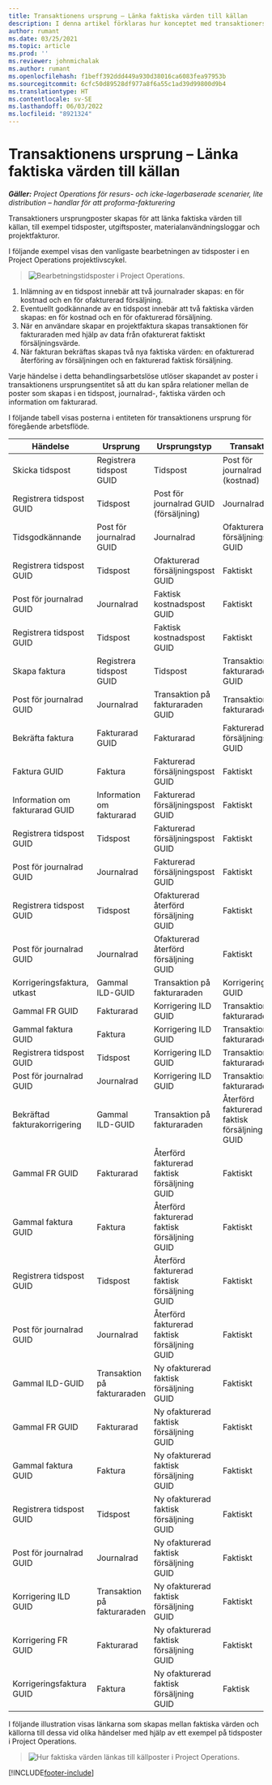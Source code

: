 ```yaml
---
title: Transaktionens ursprung – Länka faktiska värden till källan
description: I denna artikel förklaras hur konceptet med transaktioners ursprung används för att länka faktiska värden till ursprungliga källposter, till exempel tidspost, utgiftspost eller materialanvändningsloggar.
author: rumant
ms.date: 03/25/2021
ms.topic: article
ms.prod: ''
ms.reviewer: johnmichalak
ms.author: rumant
ms.openlocfilehash: f1beff392ddd449a930d38016ca6083fea97953b
ms.sourcegitcommit: 6cfc50d89528df977a8f6a55c1ad39d99800d9b4
ms.translationtype: HT
ms.contentlocale: sv-SE
ms.lasthandoff: 06/03/2022
ms.locfileid: "8921324"
---
```

# <a name="transaction-origins---link-actuals-to-their-source"></a>Transaktionens ursprung – Länka faktiska värden till källan

_**Gäller:** Project Operations för resurs- och icke-lagerbaserade scenarier, lite distribution – handlar för att proforma-fakturering_

Transaktioners ursprungposter skapas för att länka faktiska värden till källan, till exempel tidsposter, utgiftsposter, materialanvändningsloggar och projektfakturor.

I följande exempel visas den vanligaste bearbetningen av tidsposter i en Project Operations projektlivscykel.

> ![Bearbetningstidsposter i Project Operations.](media/basic-guide-17.png)
 
1. Inlämning av en tidspost innebär att två journalrader skapas: en för kostnad och en för ofakturerad försäljning.
2. Eventuellt godkännande av en tidspost innebär att två faktiska värden skapas: en för kostnad och en för ofakturerad försäljning.
3. När en användare skapar en projektfaktura skapas transaktionen för fakturaraden med hjälp av data från ofakturerat faktiskt försäljningsvärde.
4. När fakturan bekräftas skapas två nya faktiska värden: en ofakturerad återföring av försäljningen och en fakturerad faktisk försäljning.

Varje händelse i detta behandlingsarbetslöse utlöser skapandet av poster i transaktionens ursprungsentitet så att du kan spåra relationer mellan de poster som skapas i en tidspost, journalrad-, faktiska värden och information om fakturarad.

I följande tabell visas posterna i entiteten för transaktionens ursprung för föregående arbetsflöde.

| Händelse                        | Ursprung                   | Ursprungstyp                       | Transaktion                       | Transaktionstyp         |
|------------------------------|--------------------------|-----------------------------------|-----------------------------------|--------------------------|
| Skicka tidspost        | Registrera tidspost GUID   | Tidspost                        | Post för journalrad GUID (kostnad)   | Journalrad             |
| Registrera tidspost GUID       | Tidspost               | Post för journalrad GUID (försäljning)  | Journalrad                      |                          |
| Tidsgodkännande                | Post för journalrad GUID | Journalrad                      | Ofakturerad försäljningspost GUID        | Faktiskt                   |
| Registrera tidspost GUID       | Tidspost               | Ofakturerad försäljningspost GUID        | Faktiskt                            |                          |
| Post för journalrad GUID     | Journalrad             | Faktisk kostnadspost GUID           | Faktiskt                            |                          |
| Registrera tidspost GUID       | Tidspost               | Faktisk kostnadspost GUID           | Faktiskt                            |                          |
| Skapa faktura             | Registrera tidspost GUID   | Tidspost                        | Transaktion på fakturaraden GUID     | Transaktion på fakturaraden |
| Post för journalrad GUID     | Journalrad             | Transaktion på fakturaraden GUID     | Transaktion på fakturaraden          |                          |
| Bekräfta faktura         | Fakturarad GUID        | Fakturarad                      | Fakturerad försäljningspost GUID          | Faktiskt                   |
| Faktura GUID                 | Faktura                  | Fakturerad försäljningspost GUID          | Faktiskt                            |                          |
| Information om fakturarad GUID     | Information om fakturarad      | Fakturerad försäljningspost GUID          | Faktiskt                            |                          |
| Registrera tidspost GUID       | Tidspost               | Fakturerad försäljningspost GUID          | Faktiskt                            |                          |
| Post för journalrad GUID     | Journalrad             | Fakturerad försäljningspost GUID          | Faktiskt                            |                          |
| Registrera tidspost GUID       | Tidspost               | Ofakturerad återförd försäljning GUID      | Faktiskt                            |                          |
| Post för journalrad GUID     | Journalrad             | Ofakturerad återförd försäljning GUID      | Faktiskt                            |                          |
| Korrigeringsfaktura, utkast     | Gammal ILD-GUID             | Transaktion på fakturaraden          | Korrigering ILD GUID               | Transaktion på fakturaraden |
| Gammal FR GUID                  | Fakturarad             | Korrigering ILD GUID               | Transaktion på fakturaraden          |                          |
| Gammal faktura GUID             | Faktura                  | Korrigering ILD GUID               | Transaktion på fakturaraden          |                          |
| Registrera tidspost GUID       | Tidspost               | Korrigering ILD GUID               | Transaktion på fakturaraden          |                          |
| Post för journalrad GUID     | Journalrad             | Korrigering ILD GUID               | Transaktion på fakturaraden          |                          |
| Bekräftad fakturakorrigering | Gammal ILD-GUID             | Transaktion på fakturaraden          | Återförd fakturerad faktisk försäljning GUID | Faktiskt                   |
| Gammal FR GUID                  | Fakturarad             | Återförd fakturerad faktisk försäljning GUID | Faktiskt                            |                          |
| Gammal faktura GUID             | Faktura                  | Återförd fakturerad faktisk försäljning GUID | Faktiskt                            |                          |
| Registrera tidspost GUID       | Tidspost               | Återförd fakturerad faktisk försäljning GUID | Faktiskt                            |                          |
| Post för journalrad GUID     | Journalrad             | Återförd fakturerad faktisk försäljning GUID | Faktiskt                            |                          |
| Gammal ILD-GUID                 | Transaktion på fakturaraden | Ny ofakturerad faktisk försäljning GUID    | Faktiskt                            |                          |
| Gammal FR GUID                  | Fakturarad             | Ny ofakturerad faktisk försäljning GUID    | Faktiskt                            |                          |
| Gammal faktura GUID             | Faktura                  | Ny ofakturerad faktisk försäljning GUID    | Faktiskt                            |                          |
| Registrera tidspost GUID       | Tidspost               | Ny ofakturerad faktisk försäljning GUID    | Faktiskt                            |                          |
| Post för journalrad GUID     | Journalrad             | Ny ofakturerad faktisk försäljning GUID    | Faktiskt                            |                          |
| Korrigering ILD GUID          | Transaktion på fakturaraden | Ny ofakturerad faktisk försäljning GUID    | Faktiskt                            |                          |
| Korrigering FR GUID           | Fakturarad             | Ny ofakturerad faktisk försäljning GUID    | Faktiskt                            |                          |
| Korrigeringsfaktura GUID      | Faktura                  | Ny ofakturerad faktisk försäljning GUID    | Faktisk                            |                          |


I följande illustration visas länkarna som skapas mellan faktiska värden och källorna till dessa vid olika händelser med hjälp av ett exempel på tidsposter i Project Operations.

> ![Hur faktiska värden länkas till källposter i Project Operations.](media/TransactionOrigins.png)

[!INCLUDE[footer-include](../includes/footer-banner.md)]
